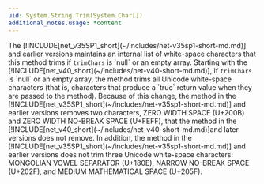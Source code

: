 ```yaml
---
uid: System.String.Trim(System.Char[])
additional_notes.usage: *content
---
```


<p>The [!INCLUDE[net_v35SP1_short](~/includes/net-v35sp1-short-md.md)] and earlier versions maintains an internal list of white-space characters that this method trims if <code>trimChars</code> is `null` or an empty array. Starting with the [!INCLUDE[net_v40_short](~/includes/net-v40-short-md.md)], if <code>trimChars</code> is `null` or an empty array, the method trims all Unicode white-space characters (that is, characters that produce a `true` return value when they are passed to the <xref href="System.Char.IsWhiteSpace(System.Char)"></xref> method). Because of this change, the <xref href="System.String.Trim"></xref> method in the [!INCLUDE[net_v35SP1_short](~/includes/net-v35sp1-short-md.md)] and earlier versions removes two characters, ZERO WIDTH SPACE (U+200B) and ZERO WIDTH NO-BREAK SPACE (U+FEFF), that the <xref href="System.String.Trim"></xref> method in the [!INCLUDE[net_v40_short](~/includes/net-v40-short-md.md)]and later versions does not remove. In addition, the <xref href="System.String.Trim"></xref> method in the [!INCLUDE[net_v35SP1_short](~/includes/net-v35sp1-short-md.md)] and earlier versions does not trim three Unicode white-space characters: MONGOLIAN VOWEL SEPARATOR (U+180E), NARROW NO-BREAK SPACE (U+202F), and MEDIUM MATHEMATICAL SPACE (U+205F).</p>


